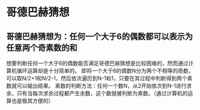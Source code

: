 # 哥德巴赫猜想
## 哥德巴赫猜想为：任何一个大于6的偶数都可以表示为任意两个奇素数的和
想要判断任何一个大于6的偶数能否满足哥德巴赫猜想是比较困难的，然而通过计算机循环运算却是十分简单的。
即将一个大于6的偶数N分为两个不相等的奇数，可以取N/2+1和N/2-1，然后依次遍历到N-1和1，只要在其过程中判断得到两个素数就可以输出结果。
素数的判断方法：任何一个数N，从2开始依次到N-1进行求余，只有当每次求余过程都产生余数，这个数就被判断为素数。（通过计算机的运算也是极其方便的）

